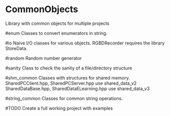 # CommonObjects
Library with common objects for multiple projects

#enum
Classes to convert enumerators in string.

#io
Naive I/O classes for various objects.
RGBDRecorder requires the library StoreData.

#random
Random number generator

#sanity
Class to check the sanity of a file/directory structure

#shm_common
Classes with structures for shared memory.
SharedPCClient.hpp, SharedPCServer.hpp use shared_data_v2
SharedDataBase.hpp, SharedDataELearning.hpp use shared_data_v3

#string_common
Classes for common string operations.

#TODO
Create a full working project with examples